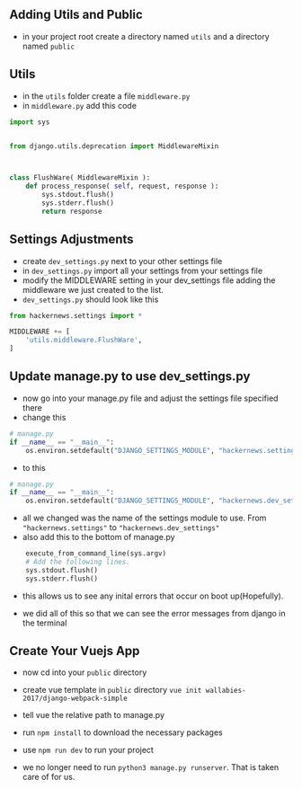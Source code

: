 ## Adding Utils and Public
- in your project root create a directory named `utils` and a directory named `public`


## Utils

- in the `utils` folder create a file `middleware.py`
- in `middleware.py` add this code
```py
import sys


from django.utils.deprecation import MiddlewareMixin



class FlushWare( MiddlewareMixin ):
    def process_response( self, request, response ):
        sys.stdout.flush()
        sys.stderr.flush()
        return response

```


## Settings Adjustments

- create `dev_settings.py` next to your other settings file
- in `dev_settings.py` import all your settings from your settings file
- modify the MIDDLEWARE setting in your dev_settings file adding the middleware 
we just created to the list.
- `dev_settings.py` should look like this
```py
from hackernews.settings import *

MIDDLEWARE += [
    'utils.middleware.FlushWare',
]
```

## Update manage.py to use dev_settings.py


- now go into your manage.py file and adjust the settings file specified there
- change this
```py
# manage.py
if __name__ == "__main__":
    os.environ.setdefault("DJANGO_SETTINGS_MODULE", "hackernews.settings")
```
- to this
```py
# manage.py
if __name__ == "__main__":
    os.environ.setdefault("DJANGO_SETTINGS_MODULE", "hackernews.dev_settings")
```
- all we changed was the name of the settings module to use. From `"hackernews.settings"` to `"hackernews.dev_settings"`
- also add this to the bottom of manage.py
```py
    execute_from_command_line(sys.argv)
    # Add the following lines.
    sys.stdout.flush()
    sys.stderr.flush()
```
- this allows us to see any inital errors that occur on boot up(Hopefully).

- we did all of this so that we can see the error messages from django in the terminal

## Create Your Vuejs App

- now cd into your `public` directory
- create vue template in `public` directory
    `vue init wallabies-2017/django-webpack-simple`
- tell vue the relative path to manage.py

- run `npm install` to download the necessary packages
- use `npm run dev` to run your project
- we no longer need to run `python3 manage.py runserver`. That is taken care of for us.
